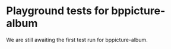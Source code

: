 # Playground tests for bppicture-album
We are still awaiting the first test run for bppicture-album.
